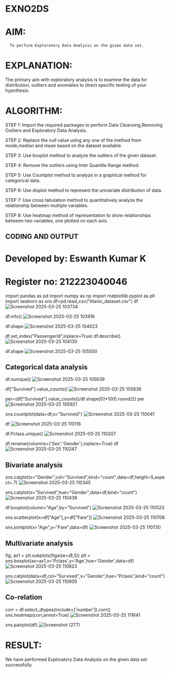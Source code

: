 # EXNO2DS
# AIM:
      To perform Exploratory Data Analysis on the given data set.
      
# EXPLANATION:
  The primary aim with exploratory analysis is to examine the data for distribution, outliers and anomalies to direct specific testing of your hypothesis.
  
# ALGORITHM:
STEP 1: Import the required packages to perform Data Cleansing,Removing Outliers and Exploratory Data Analysis.

STEP 2: Replace the null value using any one of the method from mode,median and mean based on the dataset available.

STEP 3: Use boxplot method to analyze the outliers of the given dataset.

STEP 4: Remove the outliers using Inter Quantile Range method.

STEP 5: Use Countplot method to analyze in a graphical method for categorical data.

STEP 6: Use displot method to represent the univariate distribution of data.

STEP 7: Use cross tabulation method to quantitatively analyze the relationship between multiple variables.

STEP 8: Use heatmap method of representation to show relationships between two variables, one plotted on each axis.

## CODING AND OUTPUT

# Developed by: Eswanth Kumar K
# Register no: 212223040046

import pandas as pd
import numpy as np
import matplotlib.pyplot as plt
import seaborn as sns
df=pd.read_csv("titanic_dataset.csv")
df
![Screenshot 2025-03-25 103734](https://github.com/user-attachments/assets/1b587366-9ab4-4daf-91b8-3c53d9a65f8f)

df.info()
![Screenshot 2025-03-25 103916](https://github.com/user-attachments/assets/fe612d27-4875-4066-9f8e-65d5806089cf)

df.shape
![Screenshot 2025-03-25 104023](https://github.com/user-attachments/assets/727895db-b55c-404c-a5d1-f8ea135e6363)

df.set_index("PassengerId",inplace=True)
df.describe()
![Screenshot 2025-03-25 104130](https://github.com/user-attachments/assets/85704583-3c32-436c-9ec0-484d38349ba0)

df.shape
![Screenshot 2025-03-25 105550](https://github.com/user-attachments/assets/ca896fb7-9015-4926-a13e-9c88f8990e29)

## Categorical data analysis

df.nunique()
![Screenshot 2025-03-25 105639](https://github.com/user-attachments/assets/deb0e257-4a53-490a-b985-54d8dcb47be2)

df["Survived"].value_counts()
![Screenshot 2025-03-25 105836](https://github.com/user-attachments/assets/69b25316-7e39-47af-b95b-15398d1eda1f)

per=(df["Survived"].value_counts()/df.shape[0]*100).round(2)
per
![Screenshot 2025-03-25 105921](https://github.com/user-attachments/assets/59b7e66e-6db2-445f-a869-df475b367211)

sns.countplot(data=df,x="Survived")
![Screenshot 2025-03-25 110041](https://github.com/user-attachments/assets/7eb792af-f6aa-423a-a88e-f7fe48dce37e)

df
![Screenshot 2025-03-25 110116](https://github.com/user-attachments/assets/a7548b3d-237a-48b4-8698-311e49cc70b7)

df.Pclass.unique()
![Screenshot 2025-03-25 110207](https://github.com/user-attachments/assets/bc23173a-8e09-4b41-86a4-62f81e74c6a7)

df.rename(columns={'Sex':'Gender'},inplace=True)
df
![Screenshot 2025-03-25 110247](https://github.com/user-attachments/assets/c4237ee6-288f-430c-8277-08bbb8e6dba0)


## Bivariate analysis

sns.catplot(x="Gender",col="Survived",kind="count",data=df,height=5,aspect=.7)
![Screenshot 2025-03-25 110345](https://github.com/user-attachments/assets/42fb88c6-0455-44f2-aade-fcdbfa231843)

sns.catplot(x="Survived",hue="Gender",data=df,kind="count")
![Screenshot 2025-03-25 110436](https://github.com/user-attachments/assets/f3e3efaf-52f0-4800-854d-b68770da0379)

df.boxplot(column="Age",by="Survived")
![Screenshot 2025-03-25 110523](https://github.com/user-attachments/assets/88f29b8d-c999-42cc-bc4f-e30c52b9ae6a)

sns.scatterplot(x=df["Age"],y=df["Fare"])
![Screenshot 2025-03-25 110708](https://github.com/user-attachments/assets/d6636eed-39b9-4b8d-9ad1-8b6179f20690)

sns.jointplot(x="Age",y="Fare",data=df)
![Screenshot 2025-03-25 110730](https://github.com/user-attachments/assets/77274b93-8a14-4bfe-8c1b-987d5568115b)

## Multivariate analysis

fig, ax1 = plt.subplots(figsize=(8,5))
plt = sns.boxplot(ax=ax1,x='Pclass',y='Age',hue='Gender',data=df)
![Screenshot 2025-03-25 110823](https://github.com/user-attachments/assets/01a9b209-2711-4e83-848a-f115335eca60)

sns.catplot(data=df,col="Survived",x="Gender",hue="Pclass",kind="count")
![Screenshot 2025-03-25 110905](https://github.com/user-attachments/assets/e1fecde0-7d3f-46b8-9694-999b77e1a6cc)

## Co-relation

corr = df.select_dtypes(include=['number']).corr()
sns.heatmap(corr,annot=True)
![Screenshot 2025-03-25 111641](https://github.com/user-attachments/assets/9414afda-1946-4c86-bdda-e7f0a32e9534)

sns.pairplot(df)
![Screenshot (277)](https://github.com/user-attachments/assets/148da72a-c8f0-436f-864a-276d48ec00c3)



# RESULT:
We have performed Exploratory Data Analysis on the given data set successfully.
